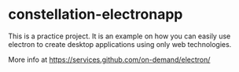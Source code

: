 # constellation-electronapp

This is a practice project. It is an example on how you can easily use electron to create desktop applications using only web technologies.

More info at https://services.github.com/on-demand/electron/
